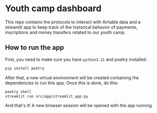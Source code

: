 # Youth camp dashboard

This repo contains the protocols to interact with Airtable data and a streamlit app to keep track of the historical behavior of payments, inscriptions and money transfers related to our youth camp.

## How to run the app

First, you need to make sure you have `python3.11` and poetry installed:

```sh
pip install poetry
```

After that, a new virtual environment will be created containing the dependencies to run this app. Once this is done, do this:

```sh
poetry shell
streamlit run src/app/streamlit_app.py
```

And that's it! A new browser session will be opened with the app running.
